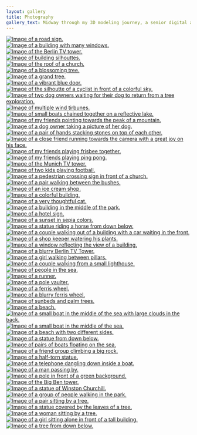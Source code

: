 ```yaml
---
layout: gallery
title: Photography
gallery_text: Midway through my 3D modeling journey, a senior digital artist shared how his early years in photography had helped him during the rough beginnings of his 3D work. His earliest models weren’t great, but he knew how to set up the digital camera for a crisp final render. Inspired, I picked up photography myself, and I’ve never been able to put it down since…
---
```


<div class="gallery-item"><a href="\..\assets\img\photography\TAKE A RIDE.png" data-lightbox="photography-gallery" data-title="TAKE A RIDE"><img src="\..\assets\img\photography\TAKE A RIDE.png" alt="Image of a road sign."></a></div>

<div class="gallery-item"><a href="\..\assets\img\photography\ONE OF MANY.png" data-lightbox="photography-gallery" data-title="ONE OF MANY"><img src="\..\assets\img\photography\ONE OF MANY.png" alt="Image of a building with many windows."></a></div>

<div class="gallery-item"><a href="\..\assets\img\photography\HIGH ABOVE.png" data-lightbox="photography-gallery" data-title="HIGH ABOVE"><img src="\..\assets\img\photography\HIGH ABOVE.png" alt="Image of the Berlin TV tower."></a></div>

<div class="gallery-item"><a href="\..\assets\img\photography\SO BELOW.png" data-lightbox="photography-gallery" data-title="SO BELOW"><img src="\..\assets\img\photography\SO BELOW.png" alt="Image of building silhouttes."></a></div>

<div class="gallery-item"><a href="\..\assets\img\photography\NO PEEKING.png" data-lightbox="photography-gallery" data-title="NO PEEKING"><img src="\..\assets\img\photography\NO PEEKING.png" alt="Image of the roof of a church."></a></div>

<div class="gallery-item"><a href="\..\assets\img\photography\MORNING BLOOM.png" data-lightbox="photography-gallery" data-title="MORNING BLOOM"><img src="\..\assets\img\photography\MORNING BLOOM.png" alt="Image of a blossoming tree."></a></div>

<div class="gallery-item"><a href="\..\assets\img\photography\ELDER.png" data-lightbox="photography-gallery" data-title="ELDER"><img src="\..\assets\img\photography\ELDER.png" alt="Image of a grand tree."></a></div>

<div class="gallery-item"><a href="\..\assets\img\photography\FEELING BLUE.png" data-lightbox="photography-gallery" data-title="FEELING BLUE"><img src="\..\assets\img\photography\FEELING BLUE.png" alt="Image of a vibrant blue door."></a></div>

<div class="gallery-item"><a href="\..\assets\img\photography\PACE.png" data-lightbox="photography-gallery" data-title="PACE"><img src="\..\assets\img\photography\PACE.png" alt="Image of the silhoutte of a cyclist in front of a colorful sky."></a></div>

<div class="gallery-item"><a href="\..\assets\img\photography\LET THEM.png" data-lightbox="photography-gallery" data-title="LET THEM"><img src="\..\assets\img\photography\LET THEM.png" alt="Image of two dog owners waiting for their dog to return from a tree exploration."></a></div>

<div class="gallery-item"><a href="\..\assets\img\photography\GIANTS.png" data-lightbox="photography-gallery" data-title="GIANTS"><img src="\..\assets\img\photography\GIANTS.png" alt="Image of multiple wind tirbunes."></a></div>

<div class="gallery-item"><a href="\..\assets\img\photography\CHAINED.png" data-lightbox="photography-gallery" data-title="CHAINED"><img src="\..\assets\img\photography\CHAINED.png" alt="Image of small boats chained together on a reflective lake."></a></div>

<div class="gallery-item"><a href="\..\assets\img\photography\THROUGH THEIR EYES.png" data-lightbox="photography-gallery" data-title="THROUGH THEIR EYES"><img src="\..\assets\img\photography\THROUGH THEIR EYES.png" alt="Image of my friends pointing towards the peak of a mountain."></a></div>

<div class="gallery-item"><a href="\..\assets\img\photography\ONLY US.png" data-lightbox="photography-gallery" data-title="ONLY US"><img src="\..\assets\img\photography\ONLY US.png" alt="Image of a dog owner taking a picture of her dog."></a></div>

<div class="gallery-item"><a href="\..\assets\img\photography\TRACE.png" data-lightbox="photography-gallery" data-title="TRACE"><img src="\..\assets\img\photography\TRACE.png" alt="Image of a pair of hands stacking stones on top of each other."></a></div>

<div class="gallery-item"><a href="\..\assets\img\photography\JOY.png" data-lightbox="photography-gallery" data-title="JOY"><img src="\..\assets\img\photography\JOY.png" alt="Image of a close friend running towards the camera with a great joy on his face."></a></div>

<div class="gallery-item"><a href="\..\assets\img\photography\AND UNITY.png" data-lightbox="photography-gallery" data-title="AND UNITY"><img src="\..\assets\img\photography\AND UNITY.png" alt="Image of my friends playing frisbee together."></a></div>

<div class="gallery-item"><a href="\..\assets\img\photography\DING DONG.png" data-lightbox="photography-gallery" data-title="DING DONG"><img src="\..\assets\img\photography\DING DONG.png" alt="Image of my friends playing ping pong."></a></div>

<div class="gallery-item"><a href="\..\assets\img\photography\SURROUNDED.png" data-lightbox="photography-gallery" data-title="SURROUNDED"><img src="\..\assets\img\photography\SURROUNDED.png" alt="Image of the Munich TV tower."></a></div>

<div class="gallery-item"><a href="\..\assets\img\photography\BALANCE.png" data-lightbox="photography-gallery" data-title="BALANCE"><img src="\..\assets\img\photography\BALANCE.png" alt="Image of two kids playing football."></a></div>

<div class="gallery-item"><a href="\..\assets\img\photography\PASS.png" data-lightbox="photography-gallery" data-title="PASS"><img src="\..\assets\img\photography\PASS.png" alt="Image of a pedestrian crossing sign in front of a church."></a></div>

<div class="gallery-item"><a href="\..\assets\img\photography\SIDETRACKED.png" data-lightbox="photography-gallery" data-title="SIDETRACKED"><img src="\..\assets\img\photography\SIDETRACKED.png" alt="Image of a pair walking between the bushes."></a></div>

<div class="gallery-item"><a href="\..\assets\img\photography\ALL ROADS LEAD TO ROME.png" data-lightbox="photography-gallery" data-title="ALL ROADS LEAD TO ROME"><img src="\..\assets\img\photography\ALL ROADS LEAD TO ROME.png" alt="Image of an ice cream shop."></a></div>

<div class="gallery-item"><a href="\..\assets\img\photography\WATCHING OVER.png" data-lightbox="photography-gallery" data-title="WATCHING OVER"><img src="\..\assets\img\photography\WATCHING OVER.png" alt="Image of a colorful building."></a></div>

<div class="gallery-item"><a href="\..\assets\img\photography\WEIGHT OF THE WORLD.png" data-lightbox="photography-gallery" data-title="WEIGHT OF THE WORLD"><img src="\..\assets\img\photography\WEIGHT OF THE WORLD.png" alt="Image of a very thoughtful cat."></a></div>

<div class="gallery-item"><a href="\..\assets\img\photography\MY MIND.png" data-lightbox="photography-gallery" data-title="MY MIND"><img src="\..\assets\img\photography\MY MIND.png" alt="Image of a building in the middle of the park."></a></div>

<div class="gallery-item"><a href="\..\assets\img\photography\AN OFFER.png" data-lightbox="photography-gallery" data-title="AN OFFER?"><img src="\..\assets\img\photography\AN OFFER.png" alt="Image of a hotel sign."></a></div>

<div class="gallery-item"><a href="\..\assets\img\photography\SEPIA SUNSET.png" data-lightbox="photography-gallery" data-title="SEPIA SUNSET"><img src="\..\assets\img\photography\SEPIA SUNSET.png" alt="Image of a sunset in sepia colors."></a></div>

<div class="gallery-item"><a href="\..\assets\img\photography\TRAMPED UNDER.png" data-lightbox="photography-gallery" data-title="TRAMPED UNDER"><img src="\..\assets\img\photography\TRAMPED UNDER.png" alt="Image of a statue riding a horse from down below."></a></div>

<div class="gallery-item"><a href="\..\assets\img\photography\WAITING FOR YOU.png" data-lightbox="photography-gallery" data-title="WAITING FOR YOU"><img src="\..\assets\img\photography\WAITING FOR YOU.png" alt="Image of a couple walking out of a building with a car waiting in the front."></a></div>

<div class="gallery-item"><a href="\..\assets\img\photography\TENDING TO YOU.png" data-lightbox="photography-gallery" data-title="TENDING TO YOU"><img src="\..\assets\img\photography\TENDING TO YOU.png" alt="Image of a shop keeper watering his plants."></a></div>

<div class="gallery-item"><a href="\..\assets\img\photography\FADING.png" data-lightbox="photography-gallery" data-title="FADING"><img src="\..\assets\img\photography\FADING.png" alt="Image of a window reflecting the view of a building."></a></div>

<div class="gallery-item"><a href="\..\assets\img\photography\TIPSY.png" data-lightbox="photography-gallery" data-title="TIPSY"><img src="\..\assets\img\photography\TIPSY.png" alt="Image of a blurry Berlin TV Tower."></a></div>

<div class="gallery-item"><a href="\..\assets\img\photography\STICK OUT.png" data-lightbox="photography-gallery" data-title="STICK OUT"><img src="\..\assets\img\photography\STICK OUT.png" alt="Image of a girl walking between pillars."></a></div>

<div class="gallery-item"><a href="\..\assets\img\photography\WALK WITH ME.png" data-lightbox="photography-gallery" data-title="WALK WITH ME"><img src="\..\assets\img\photography\WALK WITH ME.png" alt="Image of a couple walking from a small lighthouse."></a></div>

<div class="gallery-item"><a href="\..\assets\img\photography\HOLD ON.png" data-lightbox="photography-gallery" data-title="HOLD ON"><img src="\..\assets\img\photography\HOLD ON.png" alt="Image of people in the sea."></a></div>

<div class="gallery-item"><a href="\..\assets\img\photography\TRACK STAR.png" data-lightbox="photography-gallery" data-title="TRACK STAR"><img src="\..\assets\img\photography\TRACK STAR.png" alt="Image of a runner."></a></div>

<div class="gallery-item"><a href="\..\assets\img\photography\VAULT DANCER.png" data-lightbox="photography-gallery" data-title="VAULT DANCER"><img src="\..\assets\img\photography\VAULT DANCER.png" alt="Image of a pole vaulter."></a></div>

<div class="gallery-item"><a href="\..\assets\img\photography\LEAN BACK.png" data-lightbox="photography-gallery" data-title="LEAN BACK"><img src="\..\assets\img\photography\LEAN BACK.png" alt="Image of a ferris wheel."></a></div>

<div class="gallery-item"><a href="\..\assets\img\photography\ENJOY THE RIDE.png" data-lightbox="photography-gallery" data-title="ENJOY THE RIDE"><img src="\..\assets\img\photography\ENJOY THE RIDE.png" alt="Image of a blurry ferris wheel."></a></div>

<div class="gallery-item"><a href="\..\assets\img\photography\LAY DOWN.png" data-lightbox="photography-gallery" data-title="LAY DOWN"><img src="\..\assets\img\photography\LAY DOWN.png" alt="Image of sunbeds and palm trees."></a></div>

<div class="gallery-item"><a href="\..\assets\img\photography\A BETTER VIEW.png" data-lightbox="photography-gallery" data-title="A BETTER VIEW"><img src="\..\assets\img\photography\A BETTER VIEW.png" alt="Image of a beach."></a></div>

<div class="gallery-item"><a href="\..\assets\img\photography\BEFORE THE STORM.png" data-lightbox="photography-gallery" data-title="BEFORE THE STORM"><img src="\..\assets\img\photography\BEFORE THE STORM.png" alt="Image of a small boat in the middle of the sea with large clouds in the back."></a></div>

<div class="gallery-item"><a href="\..\assets\img\photography\MAYBE THERE IS NO STORM.png" data-lightbox="photography-gallery" data-title="MAYBE THERE IS NO STORM"><img src="\..\assets\img\photography\MAYBE THERE IS NO STORM.png" alt="Image of a small boat in the middle of the sea."></a></div>

<div class="gallery-item"><a href="\..\assets\img\photography\DIVIDED BUT SALTY.png" data-lightbox="photography-gallery" data-title="DIVIDED BUT SALTY"><img src="\..\assets\img\photography\DIVIDED BUT SALTY.png" alt="Image of a beach with two different sides."></a></div>

<div class="gallery-item"><a href="\..\assets\img\photography\COURAGEOUS.png" data-lightbox="photography-gallery" data-title="COURAGEOUS"><img src="\..\assets\img\photography\COURAGEOUS.png" alt="Image of a statue from down below."></a></div>

<div class="gallery-item"><a href="\..\assets\img\photography\PAIRS.png" data-lightbox="photography-gallery" data-title="PAIRS"><img src="\..\assets\img\photography\PAIRS.png" alt="Image of pairs of boats floating on the sea."></a></div>

<div class="gallery-item"><a href="\..\assets\img\photography\A HELPING HAND.png" data-lightbox="photography-gallery" data-title="A HELPING HAND"><img src="\..\assets\img\photography\A HELPING HAND.png" alt="Image of a friend group climbing a big rock."></a></div>

<div class="gallery-item"><a href="\..\assets\img\photography\MY MISSING PIECE.png" data-lightbox="photography-gallery" data-title="MY MISSING PIECE"><img src="\..\assets\img\photography\MY MISSING PIECE.png" alt="Image of a half-torn statue."></a></div>

<div class="gallery-item"><a href="\..\assets\img\photography\CALL ME.png" data-lightbox="photography-gallery" data-title="CALL ME"><img src="\..\assets\img\photography\CALL ME.png" alt="Image of a telephone dangling down inside a boat."></a></div>

<div class="gallery-item"><a href="\..\assets\img\photography\STOP THERE.png" data-lightbox="photography-gallery" data-title="STOP THERE"><img src="\..\assets\img\photography\STOP THERE.png" alt="Image of a man passing by."></a></div>

<div class="gallery-item"><a href="\..\assets\img\photography\HIDDEN DIMENSION.png" data-lightbox="photography-gallery" data-title="HIDDEN DIMENSION"><img src="\..\assets\img\photography\HIDDEN DIMENSION.png" alt="Image of a pole in front of a green background."></a></div>

<div class="gallery-item"><a href="\..\assets\img\photography\BIGGIE.png" data-lightbox="photography-gallery" data-title="BIGGIE"><img src="\..\assets\img\photography\BIGGIE.png" alt="Image of the Big Ben tower."></a></div>

<div class="gallery-item"><a href="\..\assets\img\photography\AND THE OLDIE.png" data-lightbox="photography-gallery" data-title="AND THE OLDIE"><img src="\..\assets\img\photography\AND THE OLDIE.png" alt="Image of a statue of Winston Churchill."></a></div>

<div class="gallery-item"><a href="\..\assets\img\photography\AMIDST IT ALL.png" data-lightbox="photography-gallery" data-title="AMIDST IT ALL"><img src="\..\assets\img\photography\AMIDST IT ALL.png" alt="Image of a group of people walking in the park."></a></div>

<div class="gallery-item"><a href="\..\assets\img\photography\HOME.png" data-lightbox="photography-gallery" data-title="HOME"><img src="\..\assets\img\photography\HOME.png" alt="Image of a pair sitting by a tree."></a></div>

<div class="gallery-item"><a href="\..\assets\img\photography\FILL IN.png" data-lightbox="photography-gallery" data-title="FILL IN"><img src="\..\assets\img\photography\FILL IN.png" alt="Image of a statue covered by the leaves of a tree."></a></div>

<div class="gallery-item"><a href="\..\assets\img\photography\GROW TOGETHER.png" data-lightbox="photography-gallery" data-title="GROW TOGETHER"><img src="\..\assets\img\photography\GROW TOGETHER.png" alt="Image of a woman sitting by a tree."></a></div>

<div class="gallery-item"><a href="\..\assets\img\photography\SHELTER.png" data-lightbox="photography-gallery" data-title="SHELTER"><img src="\..\assets\img\photography\SHELTER.png" alt="Image of a girl sitting alone in front of a tall building."></a></div>

<div class="gallery-item"><a href="\..\assets\img\photography\BENT.png" data-lightbox="photography-gallery" data-title="BENT"><img src="\..\assets\img\photography\BENT.png" alt="Image of a tree from down below."></a></div>

